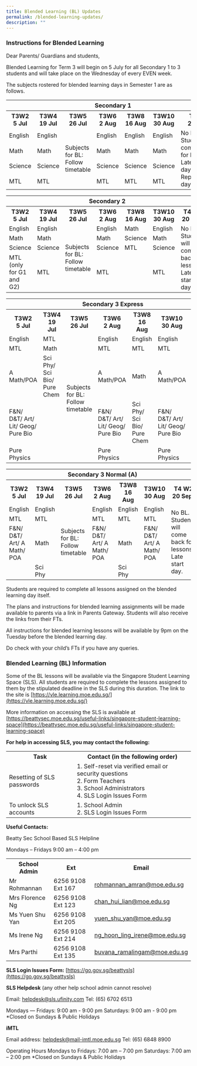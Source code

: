 ```yaml
---
title: Blended Learning (BL) Updates
permalink: /blended-learning-updates/
description: ""
---
```

### **Instructions for Blended Learning**

Dear Parents/ Guardians and students,

Blended Learning for Term 3 will begin on 5 July for all Secondary 1 to 3 students and will take place on the Wednesday of every EVEN week.

The subjects rostered for blended learning days in Semester 1 are as follows.

<table cellpadding="0" cellspacing="0">
  <tbody><tr>
		<th width="100%" colspan="7"><b>Secondary 1</b>
  </th></tr>
  <tr>
    <th width="14%">T3W2<br>
      5 Jul</th>
    <th width="14%">T3W4<br>
      19 Jul</th>
    <th width="14%">T3W5<br>
      26 Jul</th>
    <th width="14%">T3W6<br>
      2 Aug</th>
    <th width="14%">T3W8<br>
      16 Aug</th>
    <th width="14%">T3W10<br>
      30 Aug</th>
    <th width="14%">T4 W2<br>
      20 Sept</th>
  </tr>
  <tr>
    <td>English</td>
    <td>English</td>
    <td rowspan="4">Subjects for BL: Follow timetable</td>
    <td>English</td>
    <td>English</td>
    <td>English</td>
    <td rowspan="4">No BL. <br>
      Students will come back for lessons. <br>
      Late start day. <br>
      Replacement day TBC.&nbsp;</td>
  </tr>
  <tr>
    <td>Math</td>
    <td>Math</td>
    <td>Math</td>
    <td>Math</td>
    <td>Math</td>
  </tr>
  <tr>
    <td>Science</td>
    <td>Science</td>
    <td>Science</td>
    <td>Science</td>
    <td>Science</td>
  </tr>
  <tr>
    <td>MTL</td>
    <td>MTL</td>
    <td>MTL</td>
    <td>MTL</td>
    <td>MTL</td>
  </tr>
</tbody></table>

<table cellpadding="0" cellspacing="0">
  <tbody><tr>
    <th width="100%" colspan="7">Secondary 2</th>
  </tr>
  <tr>
    <th width="14%">T3W2<br>
      5 Jul</th>
    <th width="14%">T3W4<br>
      19 Jul</th>
    <th width="14%">T3W5<br>
      26 Jul</th>
    <th width="14%">T3W6<br>
      2 Aug</th>
    <th width="14%">T3W8<br>
      16 Aug</th>
    <th width="14%">T3W10<br>
      30 Aug</th>
    <th width="14%">T4 W2<br>
      20 Sept</th>
  </tr>
  <tr>
    <td>English</td>
    <td>English</td>
    <td rowspan="4">Subjects for BL: Follow timetable</td>
    <td>English</td>
    <td>Math</td>
    <td>English</td>
    <td rowspan="4">No BL. <br>
      Students will come back for lessons. <br>
      Late start day. <br></td>
  </tr>
  <tr>
    <td>Math</td>
    <td>Math</td>
    <td>Math</td>
    <td>Science</td>
    <td>Math</td>
  </tr>
  <tr>
    <td>Science</td>
    <td>Science</td>
    <td>Science</td>
    <td>MTL</td>
    <td>Science</td>
  </tr>
  <tr>
    <td>MTL (only for    G1 and G2)</td>
    <td>MTL</td>
    <td>MTL</td>
    <td>&nbsp;</td>
    <td>MTL</td>
  </tr>
</tbody></table>

<table cellpadding="0" cellspacing="0">
  <tbody><tr>
    <th width="100%" colspan="7">Secondary 3 Express</th>
  </tr>
  <tr>
    <th width="14%">T3W2<br>
      5 Jul</th>
    <th width="14%">T3W4<br>
      19 Jul</th>
    <th width="14%">T3W5<br>
      26 Jul</th>
    <th width="14%">T3W6<br>
      2 Aug</th>
    <th width="14%">T3W8<br>
      16 Aug</th>
    <th width="14%">T3W10<br>
      30 Aug</th>
    <th width="14%">T4 W2<br>
      20 Sept</th>
  </tr>
  <tr>
    <td>English</td>
    <td>MTL</td>
    <td rowspan="5">Subjects for BL: Follow timetable</td>
    <td>English</td>
    <td>English</td>
    <td>English</td>
    <td rowspan="5">No BL. <br>
      Students will come back for lessons. <br>
      Late start day. <br></td>
  </tr>
  <tr>
    <td>MTL</td>
    <td>Math</td>
    <td>MTL</td>
    <td>MTL</td>
    <td>MTL</td>
  </tr>
  <tr>
    <td>A Math/POA</td>
    <td>Sci    Phy/ Sci Bio/ Pure Chem</td>
    <td>A    Math/POA</td>
    <td>Math</td>
    <td>A    Math/POA</td>
  </tr>
  <tr>
    <td>F&amp;N/ D&amp;T/ Art/ Lit/ Geog/ Pure Bio</td>
    <td>&nbsp;</td>
    <td>F&amp;N/    D&amp;T/ Art/ Lit/ Geog/ Pure Bio</td>
    <td>Sci    Phy/ Sci Bio/ Pure Chem</td>
    <td>F&amp;N/    D&amp;T/ Art/ Lit/ Geog/ Pure Bio</td>
  </tr>
  <tr>
    <td>Pure Physics</td>
    <td>&nbsp;</td>
    <td>Pure    Physics</td>
    <td>&nbsp;</td>
    <td>Pure    Physics</td>
  </tr>
</tbody></table>

<table cellpadding="0" cellspacing="0">
  <tbody><tr>
    <th width="100%" colspan="7">Secondary 3 Normal (A)</th>
  </tr>
  <tr>
    <th width="14%">T3W2<br>
      5 Jul</th>
    <th width="14%">T3W4<br>
      19 Jul</th>
    <th width="14%">T3W5<br>
      26 Jul</th>
    <th width="14%">T3W6<br>
      2 Aug</th>
    <th width="14%">T3W8<br>
      16 Aug</th>
    <th width="14%">T3W10<br>
      30 Aug</th>
    <th width="14%">T4 W2<br>
      20 Sept</th>
  </tr>
  <tr>
    <td>English</td>
    <td>English</td>
    <td rowspan="4">Subjects for BL: Follow timetable</td>
    <td>English</td>
    <td>English</td>
    <td>English</td>
    <td rowspan="4">No BL. <br>
      Students will come back for lessons. <br>
      Late start day. <br></td>
  </tr>
  <tr>
    <td>MTL</td>
    <td>MTL</td>
    <td>MTL</td>
    <td>MTL</td>
    <td>MTL</td>
  </tr>
  <tr>
    <td>F&amp;N/ D&amp;T/ Art/ A Math/ POA</td>
    <td>Math</td>
    <td>F&amp;N/    D&amp;T/ Art/ A Math/ POA</td>
    <td>Math</td>
    <td>F&amp;N/    D&amp;T/ Art/ A Math/ POA</td>
  </tr>
  <tr>
    <td>&nbsp;</td>
    <td>Sci    Phy</td>
    <td>&nbsp;</td>
    <td>Sci Phy</td>
    <td>&nbsp;</td>
  </tr>
</tbody></table>

Students are required to complete all lessons assigned on the blended learning day itself.

The plans and instructions for blended learning assignments will be made available to parents via a link in Parents Gateway. Students will also receive the links from their FTs.

All instructions for blended learning lessons will be available by 9pm on the Tuesday before the blended learning day.

Do check with your child’s FTs if you have any queries.

### **Blended Learning (BL) Information**

Some of the BL lessons will be available via the Singapore Student Learning Space (SLS). All students are required to complete the lessons assigned to them by the stipulated deadline in the SLS during this duration. The link to the site is [https://vle.learning.moe.edu.sg/](https://vle.learning.moe.edu.sg/)

More information on accessing the SLS is available at [https://beattysec.moe.edu.sg/useful-links/singapore-student-learning-space](https://beattysec.moe.edu.sg/useful-links/singapore-student-learning-space)

**For help in accessing SLS, you may contact the following:**

<table cellspacing="0">
	<tbody>
		<tr>
			<th>Task</th>
			<th>Contact (in the following order)</th>
		</tr>
		<tr>
			<td>Resetting of SLS passwords</td>
			<td>1. Self-reset via verified email or security questions&nbsp;<br>
			2. Form Teachers&nbsp;<br>
			3. School Administrators<br>
			4. SLS Login Issues Form</td>
		</tr>
		<tr>
			<td>To unlock SLS accounts</td>
			<td>1. School Admin<br>
			2. SLS Login Issues Form</td>
		</tr>
	</tbody>
</table>

**Useful Contacts:**

Beatty Sec School Based SLS Helpline

Mondays – Fridays 9:00 am – 4:00 pm
<table cellspacing="0">
	<tbody>
		<tr>
			<th>School Admin</th>
			<th>Ext</th>
			<th>Email</th>
		</tr>
		<tr>
			<td>Mr Rohmannan</td>
			<td>6256 9108 Ext 167</td>
			<td><a href="mailto:rohmannan_amran@moe.edu.sg" target="">rohmannan_amran@moe.edu.sg</a></td>
		</tr>
		<tr>
			<td>Mrs Florence Ng</td>
			<td>6256 9108 Ext 123</td>
			<td><a href="mailto:chan_hui_lian@moe.edu.sg" target="">chan_hui_lian@moe.edu.sg</a></td>
		</tr>
		<tr>
			<td>Ms Yuen Shu Yan</td>
			<td>6256 9108 Ext 205</td>
			<td><a href="mailto:yuen_shu_yan@moe.edu.sg" target="">yuen_shu_yan@moe.edu.sg</a></td>
		</tr>
		<tr>
			<td>Ms Irene Ng</td>
			<td>6256 9108 Ext&nbsp;214</td>
			<td><a href="mailto:ng_hoon_ling_irene@moe.edu.sg" target="">ng_hoon_ling_irene@moe.edu.sg</a></td>
		</tr>
		<tr>
			<td>Mrs Parthi</td>
			<td>6256 9108 Ext 135</td>
			<td><a href="mailto:buvana_ramalingam@moe.edu.sg" target="">buvana_ramalingam@moe.edu.sg</a></td>
		</tr>
	</tbody>
</table>


**SLS Login Issues Form:** [https://go.gov.sg/beattysls](https://go.gov.sg/beattysls)



**SLS Helpdesk** (any other help school admin cannot resolve)

Email: [helpdesk@sls.ufinity.com](mailto:helpdesk@sls.ufinity.com)
Tel: (65) 6702 6513

Mondays ― Fridays: 9:00 am - 9:00 pm
Saturdays: 9:00 am - 9:00 pm
*Closed on Sundays &amp; Public Holidays 

**iMTL**

Email address:  [helpdesk@mail-imtl.moe.edu.sg](mailto:helpdesk@mail-imtl.moe.edu.sg)
Tel:  (65) 6848 8900

Operating Hours
Mondays to Fridays: 7:00 am – 7:00 pm
Saturdays: 7:00 am – 2:00 pm 
*Closed on Sundays &amp; Public Holidays